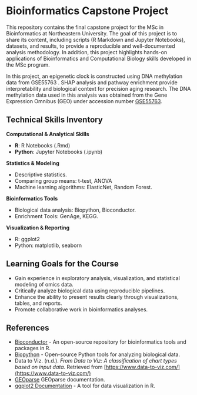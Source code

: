 # Bioinformatics Capstone Project

This repository contains the final capstone project for the MSc in Bioinformatics at Northeastern University.  The goal of this project is to share its content, including scripts (R Markdown and Jupyter Notebooks), datasets, and results, to provide a reproducible and well-documented analysis methodology.  In addition, this project highlights hands-on applications of Bioinformatics and Computational Biology skills developed in the MSc program.

In this project, an epigenetic clock is constructed using DNA methylation data from GSE55763
. SHAP analysis and pathway enrichment provide interpretability and biological context for precision aging research.
The DNA methylation data used in this analysis was obtained from the Gene Expression Omnibus (GEO) under accession number [GSE55763]([https://www.ncbi.nlm.nih.gov/geo/geo2r/?acc=GSE40279](https://www.ncbi.nlm.nih.gov/geo/query/acc.cgi?acc=GSE55763)).


## Technical Skills Inventory

**Computational & Analytical Skills**

- **R**: R Notebooks (.Rmd)
- **Python**: Jupyter Notebooks (.ipynb)

**Statistics & Modeling**

- Descriptive statistics.
- Comparing group means: t-test, ANOVA
- Machine learning algorithms: ElasticNet, Random Forest.

**Bioinformatics Tools**

- Biological data analysis: Biopython, Bioconductor.
- Enrichment Tools: GenAge, KEGG.

**Visualization & Reporting**

- R: ggplot2
- Python: matplotlib, seaborn

## Learning Goals for the Course

- Gain experience in exploratory analysis, visualization, and statistical modeling of omics data.
- Critically analyze biological data using reproducible pipelines.
- Enhance the ability to present results clearly through visualizations, tables, and reports.
- Promote collaborative work in bioinformatics analyses.

## References

- [Bioconductor](https://bioconductor.org/) - An open-source repository for bioinformatics tools and packages in R.
- [Biopython](https://biopython.org/) - Open-source Python tools for analyzing biological data.
- Data to Viz. (n.d.). *From Data to Viz: A classification of chart types based on input data*. Retrieved from [https://www.data-to-viz.com/](https://www.data-to-viz.com/)
- [GEOparse](https://geoparse.readthedocs.io/en/latest/GEOparse.html) GEOparse documentation.
- [ggplot2 Documentation](https://ggplot2.tidyverse.org/) - A tool for data visualization in R.
